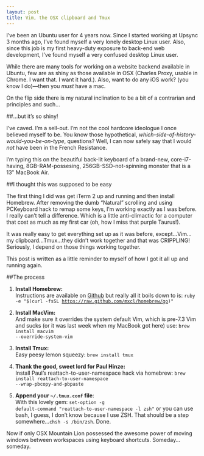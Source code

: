 ```yaml
---
layout: post
title: Vim, the OSX clipboard and Tmux
---
```

I&#8217;ve been an Ubuntu user for 4 years now. Since I started working at Upsync 3 months ago, I&#8217;ve found myself a very lonely desktop Linux user. Also, since this job is my first heavy-duty exposure to back-end web development, I&#8217;ve found myself a very confused desktop Linux user.

While there are many tools for working on a website backend available in Ubuntu, few are as shiny as those available in OSX (Charles Proxy, usable in Chrome. I want that. I want it hard.). Also, want to do any iOS work? (you know I do)&mdash;then you <em>must</em> have a mac.

On the flip side there is my natural inclination to be a bit of a contrarian and principles and such&#8230;

##&#8230;but it&#8217;s so shiny!

I&#8217;ve caved. I&#8217;m a sell-out. I&#8217;m not the cool hardcore ideologue I once believed myself to be. You know those hypothetical, <em>which-side-of-history-would-you-be-on-type</em>, questions? Well, I can now safely say that I would <em>not</em> have been in the French Resistance.

I&#8217;m typing this on the beautiful back-lit keyboard of a brand-new, core-i7-having, 8GB-RAM-possesing, 256GB-SSD-not-spinning monster that is a 13&#8243; MacBook Air.

##I thought this was supposed to be easy

The first thing I did was get iTerm 2 up and running and then install Homebrew. After removing the dumb &#8220;Natural&#8221; scrolling and using PCKeyboard hack to remap some keys, I&#8217;m working exactly as I was before. I really can&#8217;t tell a difference. Which is a little anti-climactic for a computer that cost as much as my first car (oh, how I miss that purple Taurus!).

It was really easy to get everything set up as it was before, except&#8230;Vim&#8230;my clipboard&#8230;Tmux&#8230;they didn&#8217;t work together and that was CRIPPLING! Seriously, I depend on those things working together.

This post is written as a little reminder to myself of how I got it all up and running again.

##The process

1. **Install Homebrew:**<br />Instructions are available on <a href="http://mxcl.github.com/homebrew/" target="_blank" title="Homebrew">Github</a> but really all it boils down to is: <code>ruby -e "$(curl -fsSL https://raw.github.com/mxcl/homebrew/go)"</code>

2. **Install MacVim:**<br />And make sure it overrides the system default Vim, which is pre-7.3 Vim and sucks (or it was last week when my MacBook got here) use: <code>brew install macvim --override-system-vim</code>

3. **Install Tmux:**<br />Easy peesy lemon squeezy: <code>brew install tmux</code>

4. **Thank the good, sweet lord for Paul Hinze:**<br /> Install Paul&#8217;s reattach-to-user-namespace hack via homebrew: <code>brew install reattach-to-user-namespace --wrap-pbcopy-and-pbpaste</code>

5. **Append your <code>~/.tmux.conf</code> file**:<br />With this lovely gem: <code>set-option -g default-command "reattach-to-user-namespace -l zsh"</code> or you can use bash, I guess, I don&#8217;t know because I use ZSH. That should be a step somewhere&#8230;<code>chsh -s /bin/zsh</code>. Done.

Now if only OSX Mountain Lion possessed the awesome power of moving windows between workspaces using keyboard shortcuts. Someday&#8230; someday.

  
